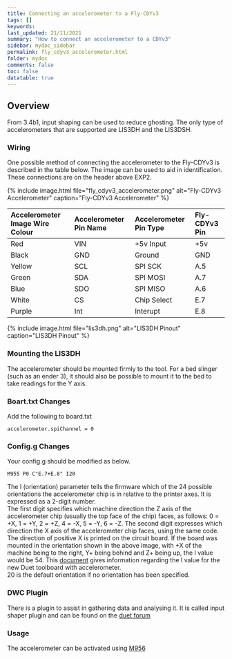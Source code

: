 ```yaml
---
title: Connecting an accelerometer to a Fly-CDYv3
tags: []
keywords: 
last_updated: 21/11/2021
summary: "How to connect an accelerometer to a CDYv3"
sidebar: mydoc_sidebar
permalink: fly_cdyv3_accelerometer.html
folder: mydoc
comments: false
toc: false
datatable: true
---
```


## Overview

From 3.4b1, input shaping can be used to reduce ghosting. The only type of accelerometers that are supported are LIS3DH and the LIS3DSH.  

### Wiring

One possible method of connecting the accelerometer to the Fly-CDYv3 is described in the table below. The image can be used to aid in identification.  
These connections are on the header above EXP2.  

{% include image.html file="fly_cdyv3_accelerometer.png" alt="Fly-CDYv3 Accelerometer" caption="Fly-CDYv3 Accelerometer" %}

<div class="datatable-begin"></div>

|Accelerometer Image Wire Colour|Accelerometer Pin Name|Accelerometer Pin Type|Fly-CDYv3 Pin|
|:---|:---|:---|:---|
|Red|VIN| +5v Input| +5v|
|Black|GND|Ground|GND|
|Yellow|SCL|SPI SCK|A.5|
|Green|SDA|SPI MOSI|A.7|
|Blue|SDO|SPI MISO|A.6|
|White|CS|Chip Select|E.7|
|Purple|Int|Interupt|E.8|

<div class="datatable-end"></div>

{% include image.html file="lis3dh.png" alt="LIS3DH Pinout" caption="LIS3DH Pinout" %}

### Mounting the LIS3DH

The accelerometer should be mounted firmly to the tool. For a bed slinger (such as an ender 3), it should also be possible to mount it to the bed to take readings for the Y axis.  

### Boart.txt Changes

Add the following to board.txt
```
accelerometer.spiChannel = 0
```

### Config.g Changes

Your config.g should be modified as below.
```
M955 P0 C"E.7+E.8" I20
```  
The I (orientation) parameter tells the firmware which of the 24 possible orientations the accelerometer chip is in relative to the printer axes. It is expressed as a 2-digit number.  
The first digit specifies which machine direction the Z axis of the accelerometer chip (usually the top face of the chip) faces, as follows: 0 = +X, 1 = +Y, 2 = +Z, 4 = -X, 5 = -Y, 6 = -Z. The second digit expresses which direction the X axis of the accelerometer chip faces, using the same code. The direction of positive X is printed on the circuit board. If the board was mounted in the orientation shown in the above image, with +X of the machine being to the right, Y+ being behind and Z+ being up, the I value would be 54. This [document](https://www.dropbox.com/s/hu2w5mk57l4zqpg/Accelerometer%20Orientation.pdf?dl=0) gives information regarding the I value for the new Duet toolboard with accelerometer.  
20 is the default orientation if no orientation has been specified.

### DWC Plugin

There is a plugin to assist in gathering data and analysing it.
It is called input shaper plugin and can be found on the [duet forum](https://github.com/mfs12/DuetWebControl/releases)

### Usage

The accelerometer can be activated using [M956](https://docs.duet3d.com/en/User_manual/Reference/Gcodes#m956-collect-accelerometer-data-and-write-to-file)